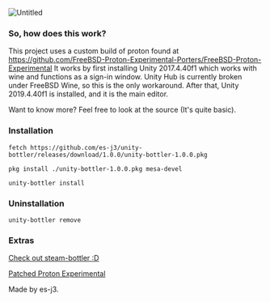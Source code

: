 ![Untitled](https://github.com/user-attachments/assets/8f5cc872-555e-4e46-b7ba-663b6c14db3d)

### So, how does this work?
This project uses a custom build of proton found at https://github.com/FreeBSD-Proton-Experimental-Porters/FreeBSD-Proton-Experimental
It works by first installing Unity 2017.4.40f1 which works with wine and functions as a sign-in window. Unity Hub is currently broken under FreeBSD Wine, so this is the only workaround. After that, Unity 2019.4.40f1 is installed, and it is the main editor.

Want to know more? Feel free to look at the source (It's quite basic).

### Installation

```fetch https://github.com/es-j3/unity-bottler/releases/download/1.0.0/unity-bottler-1.0.0.pkg```

```pkg install ./unity-bottler-1.0.0.pkg mesa-devel```

```unity-bottler install```

### Uninstallation
```unity-bottler remove```

### Extras
[Check out steam-bottler :D](https://github.com/es-j3/steam-bottler)

[Patched Proton Experimental](https://github.com/FreeBSD-Proton-Experimental-Porters/FreeBSD-Proton-Experimental)

Made by es-j3.
